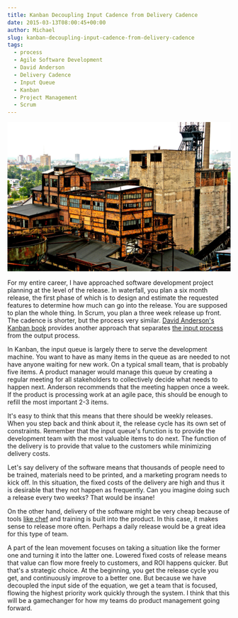 ```yaml
---
title: Kanban Decoupling Input Cadence from Delivery Cadence
date: 2015-03-13T08:00:45+00:00
author: Michael
slug: kanban-decoupling-input-cadence-from-delivery-cadence
tags:
  - process
  - Agile Software Development
  - David Anderson
  - Delivery Cadence
  - Input Queue
  - Kanban
  - Project Management
  - Scrum
---
```

<div class="full-width">
  <img src="/images/feature-kanban-decoupling-input-cadence-from-delivery-cadence.jpg" alt="Decopuling Input Cadence" />
</div>

For my entire career, I have approached software development project planning at the level of the release. In waterfall, you plan a six month release, the first phase of which is to design and estimate the requested features to determine how much can go into the release. You are supposed to plan the whole thing. In Scrum, you plan a three week release up front. The cadence is shorter, but the process very similar. [David Anderson's](http://www.djaa.com/) [Kanban book](http://amzn.to/1yaDiHw) provides another approach that separates [the input process](/defining-the-kanban-input-queue/) from the output process.

In Kanban, the input queue is largely there to serve the development machine. You want to have as many items in the queue as are needed to not have anyone waiting for new work. On a typical small team, that is probably five items. A product manager would manage this queue by creating a regular meeting for all stakeholders to collectively decide what needs to happen next. Anderson recommends that the meeting happen once a week. If the product is processing work at an agile pace, this should be enough to refill the most important 2-3 items.

It's easy to think that this means that there should be weekly releases. When you step back and think about it, the release cycle has its own set of constraints. Remember that the input queue's function is to provide the development team with the most valuable items to do next. The function of the delivery is to provide that value to the customers while minimizing delivery costs.

Let's say delivery of the software means that thousands of people need to be trained, materials need to be printed, and a marketing program needs to kick off. In this situation, the fixed costs of the delivery are high and thus it is desirable that they not happen as frequently. Can you imagine doing such a release every two weeks? That would be insane!

On the other hand, delivery of the software might be very cheap because of tools [like chef](/learning-chef-book-review/) and training is built into the product. In this case, it makes sense to release more often. Perhaps a daily release would be a great idea for this type of team.

A part of the lean movement focuses on taking a situation like the former one and turning it into the latter one. Lowered fixed costs of release means that value can flow more freely to customers, and ROI happens quicker. But that's a strategic choice. At the beginning, you get the release cycle you get, and continuously improve to a better one. But because we have decoupled the input side of the equation, we get a team that is focused, flowing the highest priority work quickly through the system. I think that this will be a gamechanger for how my teams do product management going forward.